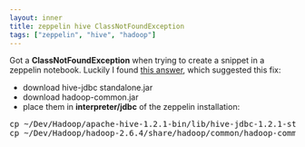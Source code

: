 ```yaml
---
layout: inner
title: zeppelin hive ClassNotFoundException
tags: ["zeppelin", "hive", "hadoop"]
---
```

Got a <b>ClassNotFoundException</b> when trying to create a snippet in a zeppelin notebook.
Luckily I found [this answer](http://stackoverflow.com/a/38726719/31610), which suggested this fix:

* download hive-jdbc standalone.jar
* download hadoop-common.jar
* place them in <b>interpreter/jdbc</b> of the zeppelin installation:

<pre>
cp ~/Dev/Hadoop/apache-hive-1.2.1-bin/lib/hive-jdbc-1.2.1-standalone.jar ./interpreter/jdbc/
cp ~/Dev/Hadoop/hadoop-2.6.4/share/hadoop/common/hadoop-common-2.6.4.jar ./interpreter/jdbc/
</pre>
